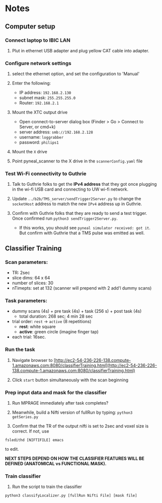 # Notes
## Computer setup

### Connect laptop to IBIC LAN

1. Plut in ethernet USB adapter and plug yellow CAT cable into adapter. 

### Configure network settings

1. select the ethernet option, and set the configuration to 'Manual'
2. Enter the following:

	* IP address: `192.168.2.130`
	* subnet mask: `255.255.255.0`
	* Router:	`192.168.2.1`


3. Mount the XTC output drive

	* Open connect-to-server dialog box (Finder > Go > Connect to Server, or cmd+k)
	*  server address: `smb://192.168.2.128`
	*  username: `loggrabber`
	*  password:	`philips1`

4. Mount the `X` drive

5. Point pyneal_scanner to the X drive in the `scannerConfig.yaml` file

### Test Wi-Fi connectivity to Guthrie

1. Talk to Guthrie folks to get the **IPv4 address** that they got once plugging in the wi-fi USB card and connecting to UW wi-fi network. 

2. Update `../b2b/TMS_server/sendTrigger2Server.py` to change the `socketHost` address to match the new `IPv4` address up in Guthrie. 

3. Confirm with Guthrie folks that they are ready to send a test trigger. Once confirmed run `python3 sendTrigger2Server.py`.
	* If this works, you should see `pyneal simulator received: got it`. But confirm with Guthrie that a TMS pulse was emitted as well. 


## Classifier Training


### Scan parameters:

* TR: 2sec
* slice dims: 64 x 64
* number of slices: 30
* nTimepts: set at 132 (scanner will prepend with 2 add'l dummy scans)

### Task parameters:

* dummy scans (4s) + pre task (4s) + task (256 s) + post task (4s)
	* total duration: 268 sec; 4 min 28 sec
* trial order: `rest` -> `active` (8 repetitions)
	* **rest**: white square
	* **active**: green circle (imagine finger tap)
* each trial: 16sec. 

### Run the task

1. Navigate browser to [http://ec2-54-236-226-138.compute-1.amazonaws.com:8080/classifierTraining.html](http://ec2-54-236-226-138.compute-1.amazonaws.com:8080/classifierTraining.html)

2. Click `start` button simultaneously with the scan beginning


### Prep input data and mask for the classifier

1. Run MPRAGE immediately after task completes?

2. Meanwhile, build a Nifti version of fullRun by typing:  `python3 getSeries.py`

3. Confirm that the TR of the output nifti is set to 2sec and voxel size is correct. If not, use 

`fsledithd [NIFTIFILE] emacs` 

to edit. 

**NEXT STEPS DEPEND ON HOW THE CLASSIFIER FEATURES WILL BE DEFINED (ANATOMICAL vs FUNCTIONAL MASK).**

### Train classifier

1. Run the script to train the classifier

`python3 classifyLocalizer.py [fullRun Nifti File] [mask file]`
